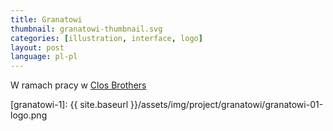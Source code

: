 ```yaml
---
title: Granatowi
thumbnail: granatowi-thumbnail.svg
categories: [illustration, interface, logo]
layout: post
language: pl-pl
---
```


W ramach pracy w [Clos Brothers](http://closbrothers.pl) 

[granatowi-1]: {{ site.baseurl }}/assets/img/project/granatowi/granatowi-01-logo.png